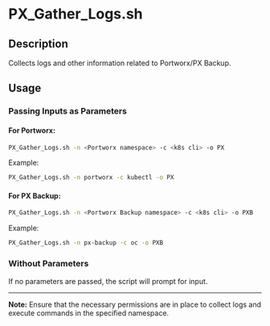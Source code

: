 # PX_Gather_Logs.sh

## Description
Collects logs and other information related to Portworx/PX Backup.

## Usage
### Passing Inputs as Parameters
#### For Portworx:
```bash
PX_Gather_Logs.sh -n <Portworx namespace> -c <k8s cli> -o PX
```
Example:
```bash
PX_Gather_Logs.sh -n portworx -c kubectl -o PX
```

#### For PX Backup:
```bash
PX_Gather_Logs.sh -n <Portworx Backup namespace> -c <k8s cli> -o PXB
```
Example:
```bash
PX_Gather_Logs.sh -n px-backup -c oc -o PXB
```

### Without Parameters
If no parameters are passed, the script will prompt for input.

---

**Note:**
Ensure that the necessary permissions are in place to collect logs and execute commands in the specified namespace.
